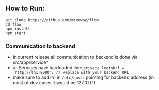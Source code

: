 ## How to Run:

```shell
git clone https://github.com/mixeway/flow
cd flow
npm install
npm start
```

### Communication to backend
- in current release all communication to backend is done via src/app/service*
- all Services have hardcoded line: `private loginUrl = 'http://lh1:8080'; // Replace with your backend URL`
- make sure to add lh1 in `/etc/hosts` pointing for backend address (in most of dev cases it would be 127.0.0.1)